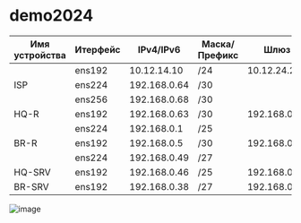# demo2024
| Имя устройства | Итерфейс | IPv4/IPv6 | Маска/Префикс  | Шлюз |
| -------------- | -------- | --------- | -------------  | -----------|
|                |  ens192  |10.12.14.10 |/24            |10.12.24.254|
| ISP            |  ens224  |192.168.0.64|/30            |            |      
|                |  ens256  |192.168.0.68|/30            |            |
| HQ-R           |  ens192  |192.168.0.63|/30            |192.168.0.62|
|                |  ens224  |192.168.0.1 |/25            |            |
| BR-R           |  ens192  |192.168.0.5 |/30            |192.168.0.64|
|                |  ens224  |192.168.0.49|/27            |            |
| HQ-SRV         |  ens192  |192.168.0.46|/25            |192.168.0.1 |
| BR-SRV         |  ens192  |192.168.0.38|/27            |192.168.0.49|

![image](https://github.com/angelinaaaan999/demo2024/assets/148867770/7876c101-40dc-4159-901c-55c9ebaf38f1)

